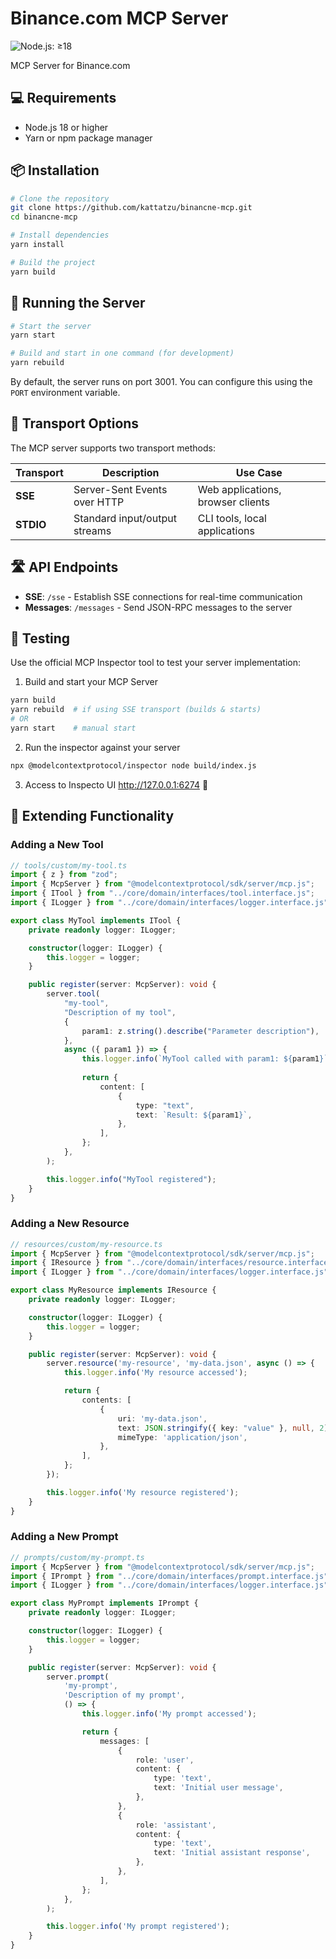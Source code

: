 # Binance.com MCP Server

![Node.js: ≥18](https://img.shields.io/badge/Node.js-≥18-green.svg)

MCP Server for Binance.com

## 💻 Requirements

- Node.js 18 or higher
- Yarn or npm package manager

## 📦 Installation

```bash
# Clone the repository
git clone https://github.com/kattatzu/binancne-mcp.git
cd binancne-mcp

# Install dependencies
yarn install

# Build the project
yarn build
```

## 🚀 Running the Server

```bash
# Start the server
yarn start

# Build and start in one command (for development)
yarn rebuild
```

By default, the server runs on port 3001. You can configure this using the `PORT` environment variable.

## 🔌 Transport Options

The MCP server supports two transport methods:

| Transport | Description                   | Use Case                          |
|-----------|-------------------------------|-----------------------------------|
| **SSE**   | Server-Sent Events over HTTP  | Web applications, browser clients |
| **STDIO** | Standard input/output streams | CLI tools, local applications     |

## 🛣️ API Endpoints

- **SSE**: `/sse` - Establish SSE connections for real-time communication
- **Messages**: `/messages` - Send JSON-RPC messages to the server

## 🧪 Testing

Use the official MCP Inspector tool to test your server implementation:

1. Build and start your MCP Server

```bash
yarn build
yarn rebuild  # if using SSE transport (builds & starts)
# OR
yarn start    # manual start
```

2. Run the inspector against your server

```bash
npx @modelcontextprotocol/inspector node build/index.js
```

3. Access to Inspecto UI
   http://127.0.0.1:6274 🚀

## 🧩 Extending Functionality

### Adding a New Tool

```typescript
// tools/custom/my-tool.ts
import { z } from "zod";
import { McpServer } from "@modelcontextprotocol/sdk/server/mcp.js";
import { ITool } from "../core/domain/interfaces/tool.interface.js";
import { ILogger } from "../core/domain/interfaces/logger.interface.js";

export class MyTool implements ITool {
    private readonly logger: ILogger;

    constructor(logger: ILogger) {
        this.logger = logger;
    }

    public register(server: McpServer): void {
        server.tool(
            "my-tool",
            "Description of my tool",
            {
                param1: z.string().describe("Parameter description"),
            },
            async ({ param1 }) => {
                this.logger.info(`MyTool called with param1: ${param1}`);
                
                return {
                    content: [
                        {
                            type: "text",
                            text: `Result: ${param1}`,
                        },
                    ],
                };
            },
        );

        this.logger.info("MyTool registered");
    }
}
```

### Adding a New Resource

```typescript
// resources/custom/my-resource.ts
import { McpServer } from "@modelcontextprotocol/sdk/server/mcp.js";
import { IResource } from "../core/domain/interfaces/resource.interface.js";
import { ILogger } from "../core/domain/interfaces/logger.interface.js";

export class MyResource implements IResource {
    private readonly logger: ILogger;

    constructor(logger: ILogger) {
        this.logger = logger;
    }

    public register(server: McpServer): void {
        server.resource('my-resource', 'my-data.json', async () => {
            this.logger.info('My resource accessed');

            return {
                contents: [
                    {
                        uri: 'my-data.json',
                        text: JSON.stringify({ key: "value" }, null, 2),
                        mimeType: 'application/json',
                    },
                ],
            };
        });

        this.logger.info('My resource registered');
    }
}
```

### Adding a New Prompt

```typescript
// prompts/custom/my-prompt.ts
import { McpServer } from "@modelcontextprotocol/sdk/server/mcp.js";
import { IPrompt } from "../core/domain/interfaces/prompt.interface.js";
import { ILogger } from "../core/domain/interfaces/logger.interface.js";

export class MyPrompt implements IPrompt {
    private readonly logger: ILogger;

    constructor(logger: ILogger) {
        this.logger = logger;
    }

    public register(server: McpServer): void {
        server.prompt(
            'my-prompt',
            'Description of my prompt',
            () => {
                this.logger.info('My prompt accessed');

                return {
                    messages: [
                        {
                            role: 'user',
                            content: {
                                type: 'text',
                                text: 'Initial user message',
                            },
                        },
                        {
                            role: 'assistant',
                            content: {
                                type: 'text',
                                text: 'Initial assistant response',
                            },
                        },
                    ],
                };
            },
        );

        this.logger.info('My prompt registered');
    }
}
```

